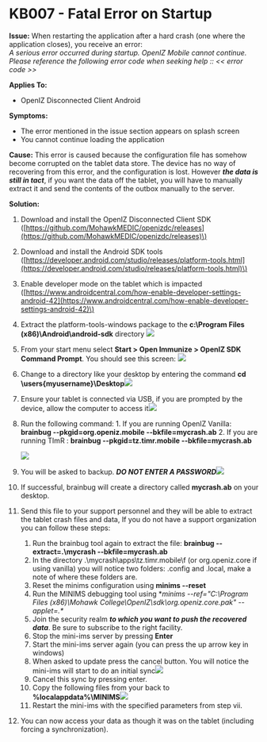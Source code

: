 # KB007 - Fatal Error on Startup

**Issue:** When restarting the application after a hard crash \(one where the application closes\), you receive an error:  
_A serious error occurred during startup. OpenIZ Mobile cannot continue. Please reference the following error code when seeking help :: &lt;&lt; error code &gt;&gt;_

**Applies To:**

* OpenIZ Disconnected Client Android

**Symptoms:**

* The error mentioned in the issue section appears on splash screen
* You cannot continue loading the application

**Cause:** This error is caused because the configuration file has somehow become corrupted on the tablet data store. The device has no way of recovering from this error, and the configuration is lost. However _**the data is still in tact**_, if you want the data off the tablet, you will have to manually extract it and send the contents of the outbox manually to the server.

**Solution:**

1. Download and install the OpenIZ Disconnected Client SDK \([https://github.com/MohawkMEDIC/openizdc/releases](https://github.com/MohawkMEDIC/openizdc/releases)\)
2. Download and install the Android SDK tools \([https://developer.android.com/studio/releases/platform-tools.html](https://developer.android.com/studio/releases/platform-tools.html)\)
3. Enable developer mode on the tablet which is impacted \([https://www.androidcentral.com/how-enable-developer-settings-android-42](https://www.androidcentral.com/how-enable-developer-settings-android-42)\)
4. Extract the platform-tools-windows package to the **c:\Program Files \(x86\)\Android\android-sdk** directory ![](https://github.com/santedb/dev-doc/tree/9b45e644816a9036372ab34507ea733c8b7af72b/santedb/sdb-kb/.gitbook/assets/kb007-androidplatformtools.png)
5. From your start menu select **Start &gt; Open Immunize &gt; OpenIZ SDK Command Prompt**. You should see this screen: ![](https://github.com/santedb/dev-doc/tree/9b45e644816a9036372ab34507ea733c8b7af72b/santedb/sdb-kb/.gitbook/assets/kb007-sdk-cmd-prompt.png)
6. Change to a directory like your desktop by entering the command **cd \users{myusername}\Desktop**![](https://github.com/santedb/dev-doc/tree/9b45e644816a9036372ab34507ea733c8b7af72b/santedb/sdb-kb/.gitbook/assets/kb007-gotohome.png)
7. Ensure your tablet is connected via USB, if you are prompted by the device, allow the computer to access it![](https://github.com/santedb/dev-doc/tree/9b45e644816a9036372ab34507ea733c8b7af72b/santedb/sdb-kb/.gitbook/assets/kb007-confirmusb.png)
8. Run the following command: 1. If you are running OpenIZ Vanilla: **brainbug --pkgid=org.openiz.mobile --bkfile=mycrash.ab** 2. If you are running TImR : **brainbug --pkgid=tz.timr.mobile --bkfile=mycrash.ab**

   ![](https://github.com/santedb/dev-doc/tree/9b45e644816a9036372ab34507ea733c8b7af72b/santedb/sdb-kb/.gitbook/assets/kb007-runbrainbug.png)

9. You will be asked to backup. _**DO NOT ENTER A PASSWORD**_![](https://github.com/santedb/dev-doc/tree/9b45e644816a9036372ab34507ea733c8b7af72b/santedb/sdb-kb/.gitbook/assets/kb007-fullbackup.png)
10. If successful, brainbug will create a directory called **mycrash.ab** on your desktop.
11. Send this file to your support personnel and they will be able to extract the tablet crash files and data, If you do not have a support organization you can follow these steps: 
    1. Run the brainbug tool again to extract the file: **brainbug --extract=.\mycrash --bkfile=mycrash.ab** 
    2. In the directory .\mycrash\apps\tz.timr.mobile\f \(or org.openiz.core if using vanilla\) you will notice two folders: .config and .local, make a note of where these folders are. 
    3. Reset the minims configuration using **minims --reset** 
    4. Run the MINIMS debugging tool using **minims --ref="C:\Program Files \(x86\)\Mohawk College\OpenIZ\sdk\org.openiz.core.pak" --applet=.\** 
    5. Join the security realm _**to which you want to push the recovered data**_. Be sure to subscribe to the right facility. 
    6. Stop the mini-ims server by pressing **Enter** 
    7. Start the mini-ims server again \(you can press the up arrow key in windows\) 
    8. When asked to update press the cancel button. You will notice the mini-ims will start to do an initial sync![](https://github.com/santedb/dev-doc/tree/9b45e644816a9036372ab34507ea733c8b7af72b/santedb/sdb-kb/.gitbook/assets/kb007-minimsinitialsync.png)
    9. Cancel this sync by pressing enter. 
    10. Copy the following files from your back to **%localappdata%\MINIMS**![](https://github.com/santedb/dev-doc/tree/9b45e644816a9036372ab34507ea733c8b7af72b/santedb/sdb-kb/.gitbook/assets/kb007-copydatabases.png) 
    11. Restart the mini-ims with the specified parameters from step vii.
12. You can now access your data as though it was on the tablet \(including forcing a synchronization\).

